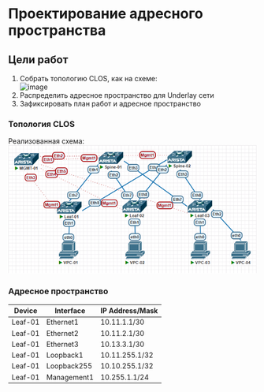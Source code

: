 # Проектирование адресного пространства

## Цели работ

1. Собрать топологию CLOS, как на схеме:\
![image](./DCScheme.avif)
2. Распределить адресное пространство для Underlay сети
3. Зафиксировать план работ и адресное пространство

### Топология CLOS

Реализованная схема:\
![image](./MyScheme.png)

### Адресное пространство

|Device|Interface|IP Address/Mask|
|---|---|---|
|Leaf-01|Ethernet1|10.11.1.1/30|
|Leaf-01|Ethernet2|10.11.2.1/30|
|Leaf-01|Ethernet3|10.13.3.1/30|
|Leaf-01|Loopback1|10.11.255.1/32|
|Leaf-01|Loopback255|10.10.255.1/32|
|Leaf-01|Management1|10.255.1.1/24|
